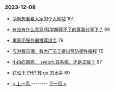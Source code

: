 ### 2023-12-08 
- [萌新想看看大家的个人网站](https://www.v2ex.com/t/998516) 101
- [有没有什么灵异/科学解释不了的真事分享下？](https://www.v2ex.com/t/998674) 99
- [求家用服务器推荐组合](https://www.v2ex.com/t/998550) 79
- [应对裁员潮，有大厂员工提出写防御性编程](https://www.v2ex.com/t/998557) 70
- [小白的困惑： switch 双系统，还是正版？](https://www.v2ex.com/t/998562) 67
- [讨论下 PHP 转 go 的水平](https://www.v2ex.com/t/998612) 60 

- [ < 上一页 ](https://github.com/able8/v2ex-hot-record/blob/master/2023-12-07.md) -------- [ 下一页 > ](https://github.com/able8/v2ex-hot-record/blob/master/2023-12-09.md)